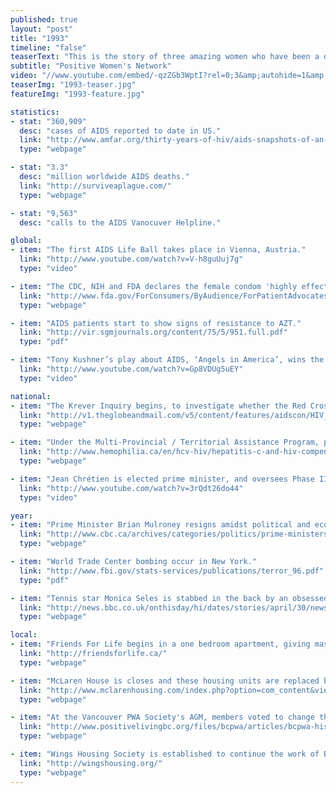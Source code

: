 ```yaml
---
published: true
layout: "post"
title: "1993"
timeline: "false"
teaserText: "This is the story of three amazing women who have been a driving force, making sure women are always heard and not forgotten in this epidemic."
subtitle: "Positive Women's Network"
video: "//www.youtube.com/embed/-qzZGb3WptI?rel=0;3&amp;autohide=1&amp;showinfo=0"
teaserImg: "1993-teaser.jpg"
featureImg: "1993-feature.jpg"

statistics:
- stat: "360,909"
  desc: "cases of AIDS reported to date in US."
  link: "http://www.amfar.org/thirty-years-of-hiv/aids-snapshots-of-an-epidemic/"
  type: "webpage"

- stat: "3.3"
  desc: "million worldwide AIDS deaths."
  link: "http://surviveaplague.com/"
  type: "webpage"

- stat: "9,563"
  desc: "calls to the AIDS Vanocuver Helpline."

global:
- item: "The first AIDS Life Ball takes place in Vienna, Austria."
  link: "http://www.youtube.com/watch?v=V-h8guUuj7g"
  type: "video"

- item: "The CDC, NIH and FDA declares the female condom 'highly effective' for prevention of HIV infection and approves its use."
  link: "http://www.fda.gov/ForConsumers/ByAudience/ForPatientAdvocates/HIVandAIDSActivities/ucm126373.htm"
  type: "webpage"

- item: "AIDS patients start to show signs of resistance to AZT."
  link: "http://vir.sgmjournals.org/content/75/5/951.full.pdf"
  type: "pdf"

- item: "Tony Kushner’s play about AIDS, ‘Angels in America’, wins the Tony Award and Pulitzer Prize."
  link: "http://www.youtube.com/watch?v=Gp8VDUg5uEY"
  type: "video"

national:
- item: "The Krever Inquiry begins, to investigate whether the Red Cross had any knowledge about HIV contaminated blood continuing to be distributed."
  link: "http://v1.theglobeandmail.com/v5/content/features/aidscon/HIV_root.swf"
  type: "webpage"

- item: "Under the Multi-Provincial / Territorial Assistance Program, provinces agree to compensate persons infected with HIV through contaminated blood components."
  link: "http://www.hemophilia.ca/en/hcv-hiv/hepatitis-c-and-hiv-compensation/i-am-a-survivor/"
  type: "webpage"

- item: "Jean Chrétien is elected prime minister, and oversees Phase II of the National AIDS Strategy."
  link: "http://www.youtube.com/watch?v=3rQdt26do44"
  type: "video"

year:
- item: "Prime Minister Brian Mulroney resigns amidst political and economic turmoil. Replacing him is Kim Campbell, Canada's first female Prime Minister."
  link: "http://www.cbc.ca/archives/categories/politics/prime-ministers/brian-mulroney-the-negotiator/leaving-politics.html"
  type: "webpage"

- item: "World Trade Center bombing occur in New York."
  link: "http://www.fbi.gov/stats-services/publications/terror_96.pdf"
  type: "pdf"

- item: "Tennis star Monica Seles is stabbed in the back by an obsessed fan of rival Steffi Graf."
  link: "http://news.bbc.co.uk/onthisday/hi/dates/stories/april/30/newsid_2499000/2499161.stm"
  type: "webpage"

local:
- item: "Friends For Life begins in a one bedroom apartment, giving massages and hot food to people living with HIV/AIDS."
  link: "http://friendsforlife.ca/"
  type: "webpage"

- item: "McLaren House is closes and these housing units are replaced by Portable Rent Supplements."
  link: "http://www.mclarenhousing.com/index.php?option=com_content&view=article&id=75&Itemid=83"
  type: "webpage"

- item: "At the Vancouver PWA Society's AGM, members voted to change their name to 'Persons with AIDS Society of British Columbia' (BCPWA)."
  link: "http://www.positivelivingbc.org/files/bcpwa/articles/bcpwa-history-long.pdf"
  type: "webpage"

- item: "Wings Housing Society is established to continue the work of BCPWA's original Housing Project, and to administer what would eventually grow to 111 subsidies funded by the British Columbia Housing Management Corporation, to individuals and families living with HIV/AIDS throughout BC."
  link: "http://wingshousing.org/"
  type: "webpage"
---
```

